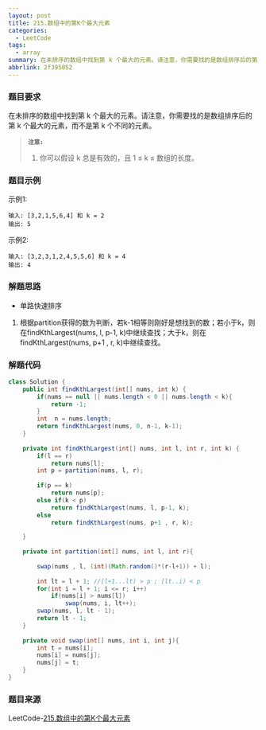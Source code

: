 ```yaml
---
layout: post
title: 215.数组中的第K个最大元素
categories:
  - LeetCode
tags:
  - array
summary: 在未排序的数组中找到第 k 个最大的元素。请注意，你需要找的是数组排序后的第 k 个最大的元素，而不是第 k 个不同的元素。
abbrlink: 2f395052
---
```


### 题目要求
在未排序的数组中找到第 k 个最大的元素。请注意，你需要找的是数组排序后的第 k 个最大的元素，而不是第 k 个不同的元素。

> **`注意:`**
> 1. 你可以假设 k 总是有效的，且 1 ≤ k ≤ 数组的长度。

### 题目示例
示例1:
```
输入: [3,2,1,5,6,4] 和 k = 2
输出: 5
```

示例2:
```
输入: [3,2,3,1,2,4,5,5,6] 和 k = 4
输出: 4
```

### 解题思路
- 单路快速排序  
1. 根据partition获得的数为判断，若k-1相等则刚好是想找到的数；若小于k，则在findKthLargest(nums, l, p-1, k)中继续查找；大于k，则在findKthLargest(nums, p+1 , r, k)中继续查找。

### 解题代码
```java
class Solution {
    public int findKthLargest(int[] nums, int k) {
        if(nums == null || nums.length < 0 || nums.length < k){
            return -1;
        }
        int  n = nums.length;
        return findKthLargest(nums, 0, n-1, k-1);
    }
    
    private int findKthLargest(int[] nums, int l, int r, int k) {
        if(l == r)
            return nums[l];
        int p = partition(nums, l, r);
        
        if(p == k)
            return nums[p];
        else if(k < p)
            return findKthLargest(nums, l, p-1, k);
        else 
            return findKthLargest(nums, p+1 , r, k);

    }
    
    private int partition(int[] nums, int l, int r){
        
        swap(nums , l, (int)(Math.random()*(r-l+1)) + l);
        
        int lt = l + 1; //[l+1...lt) > p ; [lt..i) < p
        for(int i = l + 1; i <= r; i++)
            if(nums[i] > nums[l])
                swap(nums, i, lt++);
        swap(nums, l, lt - 1);
        return lt - 1;
    }
    
    private void swap(int[] nums, int i, int j){
        int t = nums[i];
        nums[i] = nums[j];
        nums[j] = t;
    }
}
```


### 题目来源
LeetCode-[215.数组中的第K个最大元素](https://leetcode-cn.com/problems/kth-largest-element-in-an-array/)